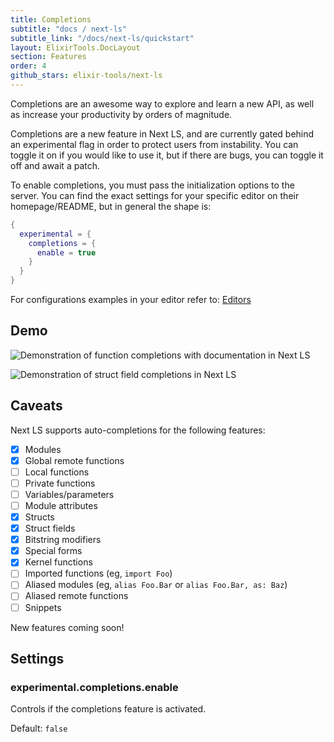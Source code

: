 ```yaml
---
title: Completions
subtitle: "docs / next-ls"
subtitle_link: "/docs/next-ls/quickstart"
layout: ElixirTools.DocLayout
section: Features
order: 4
github_stars: elixir-tools/next-ls
---
```


Completions are an awesome way to explore and learn a new API, as well as increase your productivity by orders of magnitude.

Completions are a new feature in Next LS, and are currently gated behind an experimental flag in order to protect users from instability. You can toggle it on
if you would like to use it, but if there are bugs, you can toggle it off and await a patch.

To enable completions, you must pass the initialization options to the server. You can find the exact settings for your specific editor on their homepage/README, but in general the shape is:

```lua
{
  experimental = {
    completions = {
      enable = true
    }
  }
}
```

For configurations examples in your editor refer to: [Editors](/docs/next-ls/editors)

## Demo

![Demonstration of function completions with documentation in Next LS](https://f005.backblazeb2.com/file/elixir-tools/next-ls-completions-1.png)

![Demonstration of struct field completions in Next LS](https://f005.backblazeb2.com/file/elixir-tools/next-ls-completions-2.png)

## Caveats

Next LS supports auto-completions for the following features:

- [x] Modules
- [x] Global remote functions
- [ ] Local functions
- [ ] Private functions
- [ ] Variables/parameters
- [ ] Module attributes
- [x] Structs
- [x] Struct fields
- [x] Bitstring modifiers
- [x] Special forms
- [x] Kernel functions
- [ ] Imported functions (eg, `import Foo`)
- [ ] Aliased modules (eg, `alias Foo.Bar` or `alias Foo.Bar, as: Baz`)
- [ ] Aliased remote functions
- [ ] Snippets

New features coming soon!

## Settings

### experimental.completions.enable

Controls if the completions feature is activated.

Default: `false`
